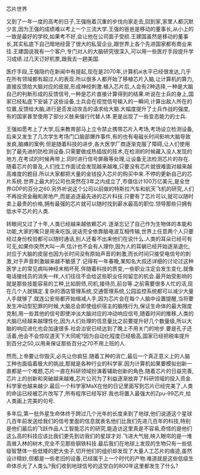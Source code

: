 芯片世界


又到了一年一度的高考的日子,王强拖着沉重的步伐向家走去,回到家,家里人都沉默少言,因为王强的成绩难以考上一个三流大学.王强的爸爸是移动的董事长,从小上的一致是最好的学校,如果考不好,会让他在公司面子受损.王建国虽然是移动的董事长,其实私底下自己暗地经营了很大的私营企业,跟世界上各个先进国家都有商业来往.王建国说我有一个客户,专门对人的大脑研究很深入,可以用一些医疗手段提升学习成绩.过几天订好机票,跟我去一趟美国.

医疗手段,王强隐约在新闻中有提起,现在是2070年,计算机ai水平已经很发达,几乎在所有领域都有超过人的表现.所以很多人都开始了移植芯片入脑,让计算机的算力,直接反馈给大脑对应的皮层,形成神经刺激.植入芯片后,人会有2种选择,一种是大脑自己的判断形成的反馈信号,一种是芯片直接计算得到的结果.听说在士兵的身上,国家已经私底下安装了这些设备,士兵会在视觉信号输入的一瞬间,计算出敌人所在的位置,反馈给大脑,进行是否发动攻击的请求给大脑.大幅度提升了士兵作战的强度,有的国家甚至使用了部分义肢来强行代替人体.更是出现了一些变态能力的士兵.

王强如愿考上了大学,后来教育部马上立令禁止携带芯片入考场,考场设立检测设备,后来又发生了几次学生考场门口脑部爆炸事件,有的也有电磁长时间影响大脑导致发疯,脑瘫的案例.但是随着科技的进步,各大医学厂商逐渐克服了障碍,让人们使用到了最先进的防检测设备.只需要做成热插拔的技术,在检测的时候藏入没人发现的地方,在考试的时候再带上.同时进行信号屏蔽等处理,让设备无法检测芯片的存在.随着芯片的普及,人们找工作面试会发现越来越难,只要没有芯片就很难面对越来越高难度的题目.所以大家都把大量的金钱投入芯片的购买中来.不停的更新自己的芯片系统.世界上最大的公司也突然在3年之内成立了,市值估计100万亿美元,是全世界GDP的百分之60.另外听说这个公司以前做的特斯拉汽车和航天飞机的研究,人们不再投资金融和房地产,而是追逐最先进的芯片科技.只要有了芯片可以,就可以随时卖上最贵的价格,拥有最强的芯片就可以随时找到薪水最高的职位.领导那些只拥有低水平芯片的人类.

转眼间又过了十年,人类已经越来越依赖芯片.逐渐忘记了自己作为生物体的本能和功能,大家的嘴只是用来吃饭,说话完全依靠脑电波互相传输,世界上任意两个人只要经过身份校验都可以随时通话,别人还看不出来他们在说什么.人类的耳朵已经可有可无,如果你突然大叫一声,估计也不会有人理你,因为人的耳蜗已经开始逐渐退化,对应于大脑的皮层也因为长时间没有原始声音的刺激,而长时间只接受电信号的刺激,对于声音刺激越来越不敏感了.记得有一年春晚,某知名大叔还详细的讨论过这种医学上的常见病叫神经末梢坏死.伴随着科技的质变,一些职业注定会发生变化.就像电话接线员的消失一样,人们往往不会给这些职业任何留恋的机会.最开始受影响的就是那些技能容易的工种,比如厨师,司机,接待员,前台等.之前需要很多人忙的活,现在几个人就搞定.复杂的酒店管理系统,交通管理系统,公园监控系统都可以减少大量人手就够了.就连公安局都开始缩减人手,因为芯片会在每个人脑中设置提醒,当将要发生冲动型犯罪的时候,大脑总会即使组织宿主的脑残行为,保证生命体的最大限度克制,用一些其他的信号即使冲淡大脑对应的冲动响应信号,随着时间的推移,人类的大脑已经越来越理性化,因为人们处理的信息量比之前要提升好几个数量级,所以大脑的响应进化也会加速很多.社会治安已经达到了晚上不用关门的地步.要是孔子还活着,他会不会惊叹道天下大同呢?因为自动化程度已经极高,国家已经把税率提升到百分之50,以用来保证那些百分之70不用上班的人.

然而,上帝要让你毁灭,必先让你疯狂.随着工种的消亡,最后一个真正意义上的人脑工种也面临着极大的挑战,那就是各种行业的科学家.因为计算机如果要模拟创新一直都是一个难题,芯片一直在科研领域扮演着辅助创新的角色.随着芯片的日益完善,芯片上的创新和突破越来越难,芯片公司为了利益逐渐放弃了科研领域的投入资金.科学家也越来越少.最后一个科学家MaX在他的日记里面写到芯片已经完美了,人类的命运已经被芯片改写了,所有程序已经写好.我也将置入最强大的Zpu-99芯片,给人类画上完美的句号.

多年后,第一批外星生命体终于跨过几个光年的长度来到了地球,他们说道这个星球几百年前发送给我们的信号里面的信息就表名他们比我们先进几百年的科技,特别是他们最后的飞跃作品人工智能芯片的研究,能造访这里真是不容易,奇怪的是他们这么高的科技应该比我们更先到访我们的星球才对.飞进大气层,映入眼帘的是一堆高耸入林的树木,完全不见那些钢铁科技.最后我们在地球上发现的生物只有一些低级智慧体一些低矮的肥大虫子,切开他们的组织却发现了大量人工芯片的痕迹,虽然设计精妙,但都是一些老旧的设备,已经属于上一个时代的产物.难道就是这些低级生命体杀光了人类么?我们收到地球信号的这空白的800年这里都发生了什么?





























